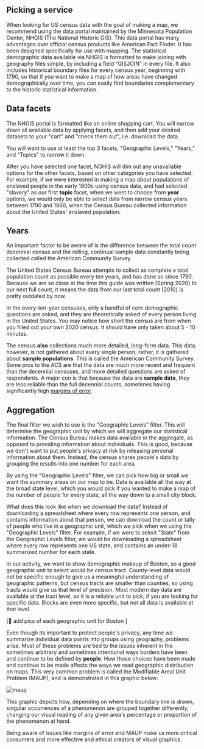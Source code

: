 ## Picking a service

When looking for US census data with the goal of making a map, we recommend using the data portal maintained by the Minnesota Population Center, NHGIS (The National Historic GIS). This data portal has many advantages over official census products like American Fact Finder. It has been designed specifically for use with mapping. The statistical demographic data available via NHGIS is formatted to make joining with geography files simple, by including a field "GISJOIN" in every file. It also includes historical boundary files for every census year, beginning with 1790, so that if you want to make a map of how areas have changed demographically over time, you can easily find boundaries complementary to the historic statistical information.

## Data facets

The NHGIS portal is formatted like an online shopping cart. You will narrow down all available data by applying facets, and then add your desired datasets to your "cart" and "check them out", i.e. download the data. 

You will want to use at least the top 3 facets, "Geographic Levels," "Years," and "Topics" to narrow it down.


After you have selected one facet, NGHIS will dim out any unavailable options for the other facets, based on other categories you have selected. For example, if we were interested in making a map about populations of enslaved people in the early 1800s using census data, and had selected "slavery" as our first **topic** facet, when we went to choose from **year** options, we would only be able to select data from narrow census years between 1790 and 1860, when the Census Bureau collected information about the United States' enslaved population. 



## Years 


An important factor to be aware of is the difference between the total count decennial census and the rolling, continual sample data constantly being collected called the American Community Survey.

The United States Census Bureau attempts to collect as complete a total population count as possible every ten years, and has done so since 1790. Because we are so close at the time this guide was written (Spring 2020) to our next full count, it means the data from our last total count (2010) is pretty outdated by now.

In the every-ten-year censuses, only a handful of core demographic questions are asked, and they are theoretically asked of every person living in the United States. You may notice how short the census are from when you filled out your own 2020 census. It should have only taken about 5 - 10 minutes. 

The census **also** collections much more detailed, long-form data. This data, however, is not gathered about every single person, rather, it is gathered about **sample populations**. This is called the American Community Survey. Some pros to the ACS are that the data are much more recent and frequent than the decennial censuses, and more detailed questions are asked of respondents. A major con is that because the data are **sample data**, they are less reliable than the full decennial counts, sometimes having significantly high [margins of error](https://www.statisticssolutions.com/how-does-margin-of-error-work/ "margins of error"). 

## Aggregation 

The final filter we wish to use is the "Geographic Levels" filter. This will determine the geographic unit by which we will aggregate our statistical information. The Census Bureau makes data available in the aggregate, as opposed to providing information about individuals. This is good, because we don't want to put people's privacy at risk by releasing personal information about them. Instead, the census shares people's data by grouping the results into one number for each area.

By using the "Geographic Levels" filter, we can pick how big or small we want the summary areas on our map to be. Data is available all the way at the broad state level, which you would pick if you wanted to make a map of the number of people for every state, all the way down to a small city block.

What does this look like when we download the data? Instead of downloading a spreadsheet where every row represents one person, and contains information about that person, we can download the count or tally of people who live in a geographic unit, which we pick when we using the "Geographic Levels" filter. For example, if we were to select "State" from the Geographic Levels filter, we would be downloading a spreadsheet where every row represents one US state, and contains an under-18 summarized number for each state.


In our activity, we want to show demographic makeup of Boston, so a good geographic unit to select would be census tract. County-level data would not be specific enough to give us a meaningful understanding of geographic patterns, but census tracts are smaller than counties, so using tracts would give us that level of precision. Most modern day data are available at the tract level, so it is a reliable unit to pick, if you are looking for specific data. Blocks are even more specific, but not all data is available at that level.

[🎠 add pics of each geographic unit for Boston ]


Even though its important to protect people's privacy, any time we summarize individual data points into groups using geography, problems arise. Most of these problems are tied to the issues inherent in the sometimes arbitrary and sometimes intentional ways borders have been and continue to be defined by **people**. How those choices have been made and continue to be made affects the ways we read geographic distribution on maps. This very common problem is called the Modifiable Areal Unit Problem (MAUP), and is demonstrated in this graphic below:

![maup](https://geoservices.leventhalmap.org/docs/media/img/maup.png)

This graphic depicts how, depending on where the boundary line is drawn, singular occurrences of a phenomenon are grouped together differently, changing our visual reading of any given area's percentage or proportion of the phenomenon at hand. 

Being aware of issues like margins of error and MAUP make us more critical consumers and more effective and ethical creators of visual graphics.


